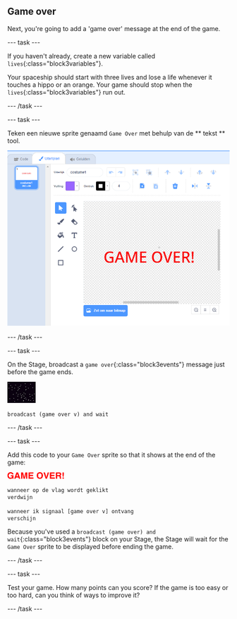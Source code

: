 ## Game over

Next, you're going to add a 'game over' message at the end of the game.

\--- task \---

If you haven't already, create a new variable called `lives`{:class="block3variables"}.

Your spaceship should start with three lives and lose a life whenever it touches a hippo or an orange. Your game should stop when the `lives`{:class="block3variables"} run out.

\--- /task \---

\--- task \---

Teken een nieuwe sprite genaamd ` Game Over ` met behulp van de ** tekst ** tool.

![screenshot](images/invaders-game-over.png)

\--- /task \---

\--- task \---

On the Stage, broadcast a `game over`{:class="block3events"} message just before the game ends.

![gameover sprite](images/stage-sprite.png)

```blocks3
broadcast (game over v) and wait
```

\--- /task \---

\--- task \---

Add this code to your `Game Over` sprite so that it shows at the end of the game:

![gameover sprite](images/gameover-sprite.png)

```blocks3
wanneer op de vlag wordt geklikt
verdwijn

wanneer ik signaal [game over v] ontvang
verschijn
```

Because you've used a `broadcast (game over) and wait`{:class="block3events"} block on your Stage, the Stage will wait for the `Game Over` sprite to be displayed before ending the game.

\--- /task \---

\--- task \---

Test your game. How many points can you score? If the game is too easy or too hard, can you think of ways to improve it?

\--- /task \---